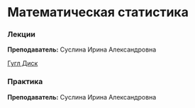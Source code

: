 # Математическая статистика 

### Лекции

**Преподаватель:** Суслина Ирина Александровна

[Гугл Диск](https://drive.google.com/drive/folders/1xpOa-rTGdLWPfsA9euCG1-hARwVa5w2L?usp=sharing)

### Практика

**Преподаватель:** 	Суслина Ирина Александровна  
